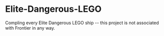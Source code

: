 # Elite-Dangerous-LEGO
Compling every Elite Dangerous LEGO ship -- this project is not associated with Frontier in any way.
